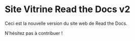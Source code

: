# Site Vitrine Read the Docs v2

Ceci est la nouvelle version du site web de Read the Docs.

N'hésitez pas à contribuer !
